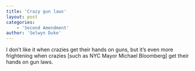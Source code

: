 ```yaml
---
title: 'Crazy gun laws'
layout: post
categories:
    - 'Second Amendment'
author: 'Selwyn Duke'
---
```


I don’t like it when crazies get their hands on guns, but it’s even more frightening when crazies \[such as NYC Mayor Michael Bloomberg\] get their hands on gun laws.